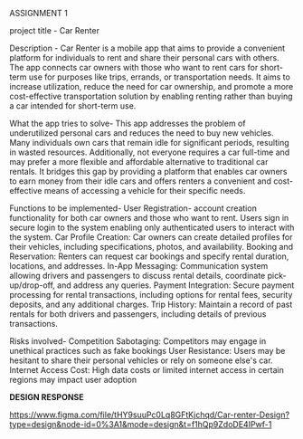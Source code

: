 ASSIGNMENT 1

project title - Car Renter

Description - Car Renter is a mobile app that aims to provide a convenient platform for individuals to rent and share their personal cars with others. The app connects car owners with those who want to rent cars for short-term use for purposes like trips, errands, or transportation needs. It aims to increase utilization, reduce the need for car ownership, and promote a more cost-effective transportation solution by enabling renting rather than buying a car intended for short-term use.

What the app tries to solve- This app addresses the problem of underutilized personal cars and reduces the need to buy new vehicles. Many individuals own cars that remain idle for significant periods, resulting in wasted resources. Additionally, not everyone requires a car full-time and may prefer a more flexible and affordable alternative to traditional car rentals. It bridges this gap by providing a platform that enables car owners to earn money from their idle cars and offers renters a convenient and cost-effective means of accessing a vehicle for their specific needs.

Functions to be implemented- User Registration- account creation functionality for both car owners and those who want to rent. Users sign in secure login to the system enabling only authenticated users to interact with the system. Car Profile Creation: Car owners can create detailed profiles for their vehicles, including specifications, photos, and availability. Booking and Reservation: Renters can request car bookings and specify rental duration, locations, and addresses. In-App Messaging: Communication system allowing drivers and passengers to discuss rental details, coordinate pick-up/drop-off, and address any queries. Payment Integration: Secure payment processing for rental transactions, including options for rental fees, security deposits, and any additional charges. Trip History: Maintain a record of past rentals for both drivers and passengers, including details of previous transactions.

Risks involved- Competition Sabotaging: Competitors may engage in unethical practices such as fake bookings User Resistance: Users may be hesitant to share their personal vehicles or rely on someone else's car. Internet Access Cost: High data costs or limited internet access in certain regions may impact user adoption




**DESIGN RESPONSE**

https://www.figma.com/file/tHY9suuPc0Lq8GFtKjchqd/Car-renter-Design?type=design&node-id=0%3A1&mode=design&t=f1hQp9ZdoDE4IPwf-1

